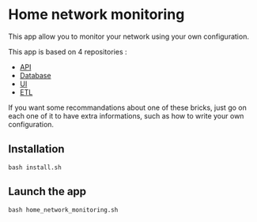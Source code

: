 # Home network monitoring

This app allow you to monitor your network using your own configuration.

This app is based on 4 repositories :
- [API](https://github.com/LPauzies/home-network-monitoring-api)
- [Database](https://github.com/LPauzies/home-network-monitoring-database)
- [UI](https://github.com/LPauzies/home-network-monitoring-ui)
- [ETL](https://github.com/LPauzies/home-network-monitoring-etl)

If you want some recommandations about one of these bricks, just go on each one of it to have extra informations, such as how to write your own configuration.

## Installation

`bash install.sh`

## Launch the app

`bash home_network_monitoring.sh`